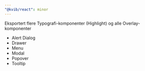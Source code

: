 ```yaml
---
"@kvib/react": minor
---
```


Eksportert flere Typografi-komponenter (Highlight) og alle Overlay-komponenter

- Alert Dialog
- Drawer
- Menu
- Modal
- Popover
- Tooltip
